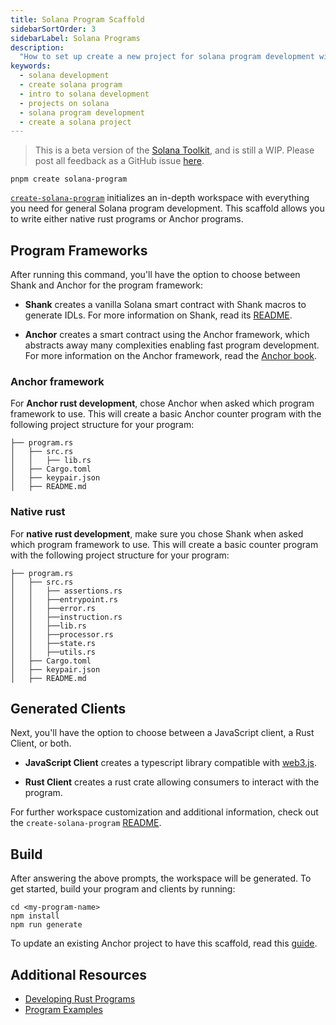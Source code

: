 ```yaml
---
title: Solana Program Scaffold
sidebarSortOrder: 3
sidebarLabel: Solana Programs
description:
  "How to set up create a new project for solana program development with create solana program"
keywords:
  - solana development
  - create solana program
  - intro to solana development
  - projects on solana 
  - solana program development
  - create a solana project
---
```


> This is a beta version of the [Solana Toolkit](/docs/toolkit/index.md), and is
> still a WIP. Please post all feedback as a GitHub issue
> [here](https://github.com/solana-foundation/developer-content/issues/new?title=%5Btoolkit%5D%20).

```shell
pnpm create solana-program
```

[`create-solana-program`](https://github.com/solana-program/create-solana-program)
initializes an in-depth workspace with everything you need for general Solana
program development. This scaffold allows you to write either native rust
programs or Anchor programs.

## Program Frameworks

After running this command, you'll have the option to choose between Shank and
Anchor for the program framework:

- **Shank** creates a vanilla Solana smart contract with Shank macros to
  generate IDLs. For more information on Shank, read its
  [README](https://github.com/metaplex-foundation/shank).

- **Anchor** creates a smart contract using the Anchor framework, which
  abstracts away many complexities enabling fast program development. For more
  information on the Anchor framework, read the
  [Anchor book](https://www.anchor-lang.com/).

### Anchor framework

For **Anchor rust development**, chose Anchor when asked which program framework
to use. This will create a basic Anchor counter program with the following
project structure for your program:

```shell
├── program.rs
│   ├── src.rs
│   │   ├── lib.rs
│   ├── Cargo.toml
│   ├── keypair.json
│   ├── README.md
```

### Native rust

For **native rust development**, make sure you chose Shank when asked which
program framework to use. This will create a basic counter program with the
following project structure for your program:

```shell
├── program.rs
│   ├── src.rs
│   │   ├── assertions.rs
│   │   ├──entrypoint.rs
│   │   ├──error.rs
│   │   ├──instruction.rs
│   │   ├──lib.rs
│   │   ├──processor.rs
│   │   ├──state.rs
│   │   ├──utils.rs
│   ├── Cargo.toml
│   ├── keypair.json
│   ├── README.md
```

## Generated Clients

Next, you'll have the option to choose between a JavaScript client, a Rust
Client, or both.

- **JavaScript Client** creates a typescript library compatible with
  [web3.js](https://solana-labs.github.io/solana-web3.js/).

- **Rust Client** creates a rust crate allowing consumers to interact with the
  program.

For further workspace customization and additional information, check out the
`create-solana-program`
[README](https://github.com/solana-program/create-solana-program?tab=readme-ov-file).

## Build

After answering the above prompts, the workspace will be generated. To get
started, build your program and clients by running:

```shell
cd <my-program-name>
npm install
npm run generate
```

To update an existing Anchor project to have this scaffold, read this
[guide](/docs/toolkit/projects/existing-project.md).

## Additional Resources

- [Developing Rust Programs](/docs/programs/rust/index.md)
- [Program Examples](https://github.com/solana-developers/program-examples)
